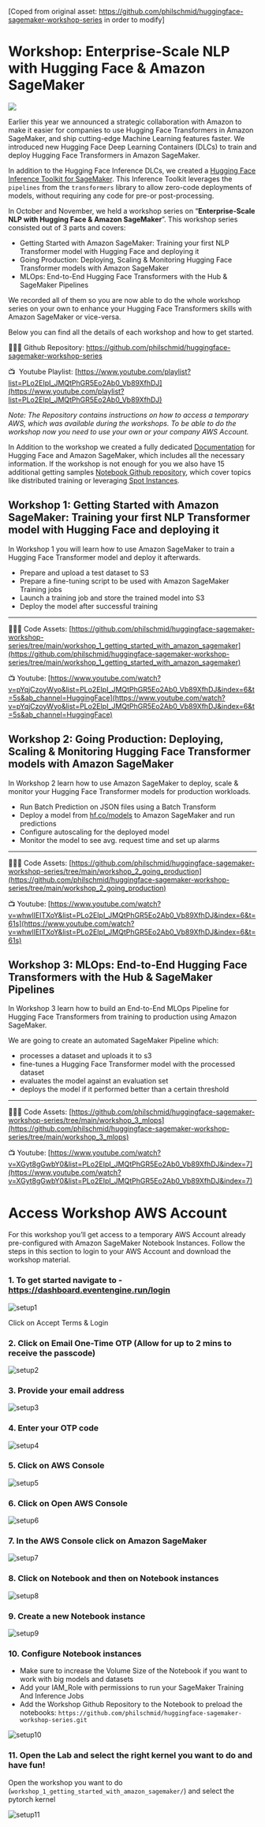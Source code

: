 [Coped from original asset: https://github.com/philschmid/huggingface-sagemaker-workshop-series in order to modify]
# Workshop: Enterprise-Scale NLP with Hugging Face & Amazon SageMaker

![](./imgs/cover.png)

Earlier this year we announced a strategic collaboration with Amazon to make it easier for companies to use Hugging Face Transformers in Amazon SageMaker, and ship cutting-edge Machine Learning features faster. We introduced new Hugging Face Deep Learning Containers (DLCs) to train and deploy Hugging Face Transformers in Amazon SageMaker.

In addition to the Hugging Face Inference DLCs, we created a [Hugging Face Inference Toolkit for SageMaker](https://github.com/aws/sagemaker-huggingface-inference-toolkit). This Inference Toolkit leverages the `pipelines` from the `transformers` library to allow zero-code deployments of models, without requiring any code for pre-or post-processing. 

In October and November, we held a workshop series on “**Enterprise-Scale NLP with Hugging Face & Amazon SageMaker**”. This workshop series consisted out of 3 parts and covers:

- Getting Started with Amazon SageMaker: Training your first NLP Transformer model with Hugging Face and deploying it
- Going Production: Deploying, Scaling & Monitoring Hugging Face Transformer models with Amazon SageMaker
- MLOps: End-to-End Hugging Face Transformers with the Hub & SageMaker Pipelines

We recorded all of them so you are now able to do the whole workshop series on your own to enhance your Hugging Face Transformers skills with Amazon SageMaker or vice-versa. 

Below you can find all the details of each workshop and how to get started. 

🧑🏻‍💻 Github Repository: https://github.com/philschmid/huggingface-sagemaker-workshop-series

📺  Youtube Playlist: [https://www.youtube.com/playlist?list=PLo2EIpI_JMQtPhGR5Eo2Ab0_Vb89XfhDJ](https://www.youtube.com/playlist?list=PLo2EIpI_JMQtPhGR5Eo2Ab0_Vb89XfhDJ)

 *Note: The Repository contains instructions on how to access a temporary AWS, which was available during the workshops. To be able to do the workshop now you need to use your own or your company AWS Account.*
 
In Addition to the workshop we created a fully dedicated [Documentation](https://huggingface.co/docs/sagemaker/main) for Hugging Face and Amazon SageMaker, which includes all the necessary information.
If the workshop is not enough for you we also have 15 additional getting samples [Notebook Github repository](https://github.com/huggingface/notebooks/tree/master/sagemaker), which cover topics like distributed training or leveraging [Spot Instances](https://aws.amazon.com/ec2/spot/?nc1=h_ls&cards.sort-by=item.additionalFields.startDateTime&cards.sort-order=asc).
 

## Workshop 1: **Getting Started with Amazon SageMaker: Training your first NLP Transformer model with Hugging Face and deploying it**

In Workshop 1 you will learn how to use Amazon SageMaker to train a Hugging Face Transformer model and deploy it afterwards.

- Prepare and upload a test dataset to S3
- Prepare a fine-tuning script to be used with Amazon SageMaker Training jobs
- Launch a training job and store the trained model into S3
- Deploy the model after successful training

---

🧑🏻‍💻 Code Assets: [https://github.com/philschmid/huggingface-sagemaker-workshop-series/tree/main/workshop_1_getting_started_with_amazon_sagemaker](https://github.com/philschmid/huggingface-sagemaker-workshop-series/tree/main/workshop_1_getting_started_with_amazon_sagemaker)

📺 Youtube: [https://www.youtube.com/watch?v=pYqjCzoyWyo&list=PLo2EIpI_JMQtPhGR5Eo2Ab0_Vb89XfhDJ&index=6&t=5s&ab_channel=HuggingFace](https://www.youtube.com/watch?v=pYqjCzoyWyo&list=PLo2EIpI_JMQtPhGR5Eo2Ab0_Vb89XfhDJ&index=6&t=5s&ab_channel=HuggingFace)

## Workshop 2: **Going Production: Deploying, Scaling & Monitoring Hugging Face Transformer models with Amazon SageMaker**

In Workshop 2 learn how to use Amazon SageMaker to deploy, scale & monitor your Hugging Face Transformer models for production workloads.

- Run Batch Prediction on JSON files using a Batch Transform
- Deploy a model from [hf.co/models](https://hf.co/models) to Amazon SageMaker and run predictions
- Configure autoscaling for the deployed model
- Monitor the model to see avg. request time and set up alarms

---

🧑🏻‍💻 Code Assets: [https://github.com/philschmid/huggingface-sagemaker-workshop-series/tree/main/workshop_2_going_production](https://github.com/philschmid/huggingface-sagemaker-workshop-series/tree/main/workshop_2_going_production)

📺 Youtube: [https://www.youtube.com/watch?v=whwlIEITXoY&list=PLo2EIpI_JMQtPhGR5Eo2Ab0_Vb89XfhDJ&index=6&t=61s](https://www.youtube.com/watch?v=whwlIEITXoY&list=PLo2EIpI_JMQtPhGR5Eo2Ab0_Vb89XfhDJ&index=6&t=61s)

## Workshop 3: **MLOps: End-to-End Hugging Face Transformers with the Hub & SageMaker Pipelines**

In Workshop 3 learn how to build an End-to-End MLOps Pipeline for Hugging Face Transformers from training to production using Amazon SageMaker.

We are going to create an automated SageMaker Pipeline which:

- processes a dataset and uploads it to s3
- fine-tunes a Hugging Face Transformer model with the processed dataset
- evaluates the model against an evaluation set
- deploys the model if it performed better than a certain threshold

---

🧑🏻‍💻 Code Assets: [https://github.com/philschmid/huggingface-sagemaker-workshop-series/tree/main/workshop_3_mlops](https://github.com/philschmid/huggingface-sagemaker-workshop-series/tree/main/workshop_3_mlops)

📺 Youtube: [https://www.youtube.com/watch?v=XGyt8gGwbY0&list=PLo2EIpI_JMQtPhGR5Eo2Ab0_Vb89XfhDJ&index=7](https://www.youtube.com/watch?v=XGyt8gGwbY0&list=PLo2EIpI_JMQtPhGR5Eo2Ab0_Vb89XfhDJ&index=7)

# Access Workshop AWS Account

For this workshop you’ll get access to a temporary AWS Account already pre-configured with Amazon SageMaker Notebook Instances. Follow the steps in this section to login to your AWS Account and download the workshop material.


### 1. To get started navigate to - https://dashboard.eventengine.run/login 

![setup1](./imgs/setup1.png)

Click on Accept Terms & Login

### 2. Click on Email One-Time OTP (Allow for up to 2 mins to receive the passcode)

![setup2](./imgs/setup2.png)

### 3. Provide your email address

![setup3](./imgs/setup3.png)

### 4. Enter your OTP code

![setup4](./imgs/setup4.png)

### 5. Click on AWS Console

![setup5](./imgs/setup5.png)

### 6. Click on Open AWS Console

![setup6](./imgs/setup6.png)

### 7. In the AWS Console click on Amazon SageMaker

![setup7](./imgs/setup7.png)

### 8. Click on Notebook and then on Notebook instances 

![setup8](./imgs/setup8.png)

### 9. Create a new Notebook instance

![setup9](./imgs/setup9.png)

### 10. Configure Notebook instances

* Make sure to increase the Volume Size of the Notebook if you want to work with big models and datasets
* Add your IAM_Role with permissions to run your SageMaker Training And Inference Jobs
* Add the Workshop Github Repository to the Notebook to preload the notebooks: `https://github.com/philschmid/huggingface-sagemaker-workshop-series.git`

![setup10](./imgs/setup10.png)


### 11. Open the Lab and select the right kernel you want to do and have fun!  

Open the workshop you want to do (`workshop_1_getting_started_with_amazon_sagemaker/`) and select the pytorch kernel

![setup11](./imgs/setup11.png)

